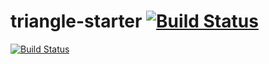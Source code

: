 # triangle-starter [![Build Status](https://travis-ci.org/kntu-java-spring-2019/triangle-mhrimaz.svg?branch=master)](https://travis-ci.org/kntu-java-spring-2019/triangle-mhrimaz)

[![Build Status](https://kntu-grader.herokuapp.com/report?repo=triangle-mhrimaz&id=932490)](https://travis-ci.org/kntu-java-spring-2019/triangle-mhrimaz)
